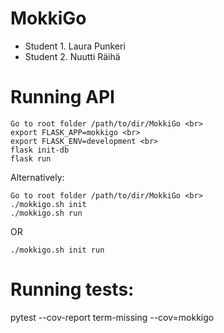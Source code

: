 # MokkiGo

* Student 1. Laura Punkeri
* Student 2. Nuutti Räihä

# Running API

	Go to root folder /path/to/dir/MokkiGo <br>
	export FLASK_APP=mokkigo <br>
	export FLASK_ENV=development <br>
	flask init-db
	flask run

Alternatively:

	Go to root folder /path/to/dir/MokkiGo <br>
	./mokkigo.sh init
	./mokkigo.sh run

OR

	./mokkigo.sh init run

# Running tests:
pytest --cov-report term-missing --cov=mokkigo




